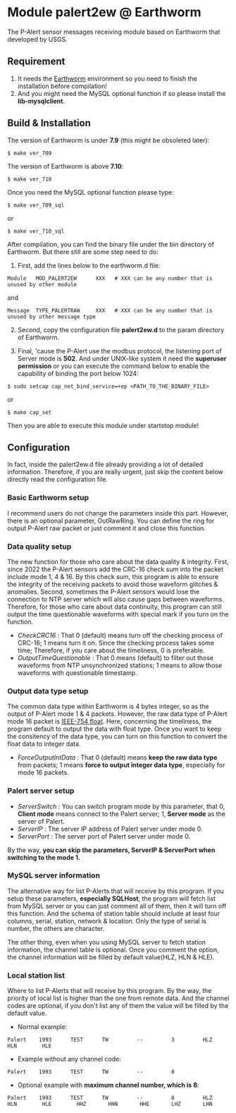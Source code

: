 # Module palert2ew @ Earthworm

The P-Alert sensor messages receiving module based on Earthworm that developed by USGS.

## Requirement

1. It needs the [Earthworm](http://www.earthwormcentral.org/) environment so you need to finish the installation before compilation!
2. And you might need the MySQL optional function if so please install the **lib-mysqlclient**.

## Build & Installation

The version of Earthworm is under **7.9** (this might be obsoleted later):

```
$ make ver_709
```

The version of Earthworm is above **7.10**:

```
$ make ver_710
```

Once you need the MySQL optional function please type:

```
$ make ver_709_sql
```
or

```
$ make ver_710_sql
```

After compilation, you can find the binary file under the bin directory of Earthworm. But there still are some step need to do:

1. First, add the lines below to the earthworm.d file:

```
Module   MOD_PALERT2EW      XXX   # XXX can be any number that is unused by other module
```
and
```
Message  TYPE_PALERTRAW     XXX   # XXX can be any number that is unused by other message type
```

2. Second, copy the configuration file **palert2ew.d** to the param directory of Earthworm.

3. Final, 'cause the P-Alert use the modbus protocol, the listening port of Server mode is **502**. And under UNIX-like system it need the **superuser permission** or you can execute the command below to enable the capability of binding the port below 1024:

```
$ sudo setcap cap_net_bind_service=+ep <PATH_TO_THE_BINARY_FILE>
```
or
```
$ make cap_set
```
Then you are able to execute this module under startstop module!

## Configuration

In fact, inside the palert2ew.d file already providing a lot of detailed information. Therefore, if you are really urgent, just skip the content below directly read the configuration file.

### Basic Earthworm setup

I recommend users do not change the parameters inside this part. However, there is an optional parameter, OutRawRing. You can define the ring for output P-Alert raw packet or just comment it and close this function.

### Data quality setup

The new function for those who care about the data quality & integrity. First, since 2022 the P-Alert sensors add the CRC-16 check sum into the packet include mode 1, 4 & 16. By this check sum, this program is able to ensure the integrity of the receiving packets to avoid those waveform glitches & anomalies. Second, sometimes the P-Alert sensors would lose the connection to NTP server which will also cause gaps between waveforms. Therefore, for those who care about data continuity, this program can still output the time questionable waveforms with special mark if you turn on the function.

- *CheckCRC16* : That 0 (default) means turn off the checking process of CRC-16; 1 means turn it on. Since the checking process takes some time; Therefore, if you care about the timeliness, 0 is preferable.
- *OutputTimeQuestionable* : That 0 means (default) to filter out those waveforms from NTP unsynchronized stations; 1 means to allow those waveforms with questionable timestamp.

### Output data type setup

The common data type within Earthworm is 4 bytes integer, so as the output of P-Alert mode 1 & 4 packets. However, the raw data type of P-Alert mode 16 packet is [IEEE-754 float](https://en.wikipedia.org/wiki/IEEE_754). Here, concerning the timeliness, the program default to output the data with float type. Once you want to keep the consitency of the data type, you can turn on this function to convert the float data to integer data.

- *ForceOutputIntData* : That 0 (default) means **keep the raw data type** from packets; 1 means **force to output integer data type**, especially for mode 16 packets.

### Palert server setup

- *ServerSwitch* : You can switch program mode by this parameter, that 0, **Client mode** means connect to the Palert server; 1, **Server mode** as the server of Palert.
- *ServerIP* : The server IP address of Palert server under mode 0.
- *ServerPort* : The server port of Palert server under mode 0.

By the way, **you can skip the parameters, ServerIP & ServerPort when switching to the mode 1.**

### MySQL server information

The alternative way for list P-Alerts that will receive by this program. If you setup these parameters, **especially SQLHost**, the program will fetch list from MySQL server or you can just comment all of them, then it will turn off this function. And the schema of station table should include at least four columns, serial, station, network & location. Only the type of serial is number, the others are character.

The other thing, even when you using MySQL server to fetch station information, the channel table is optional. Once you comment the option, the channel information will be filled by default value(HLZ, HLN & HLE).

### Local station list

Where to list P-Alerts that will receive by this program. By the way, the priority of local list is higher than the one from remote data. And the channel codes are optional, if you don't list any of them the value will be filled by the default value.

- Normal example:

```
Palert    1993      TEST      TW         --         3         HLZ          HLN        HLE
```

- Example without any channel code:

```
Palert    1993      TEST      TW         --         0
```

- Optional example with **maximum channel number, which is 8**:

```
Palert    1993      TEST      TW         --         8         HLZ          HLN        HLE        HHZ       HHN       HHE       LHZ       LHN
```
